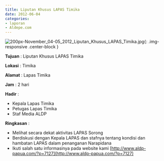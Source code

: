 ```yaml
---
title: Liputan Khusus LAPAS Timika
date: 2012-06-04
categories:
- laporan
- Aldepe.com
---
```

![200px-November_04-05_2012_Liputan_Khusus_LAPAS_Timika.jpg](/uploads/200px-November_04-05_2012_Liputan_Khusus_LAPAS_Timika.jpg){: .img-responsive .center-block }

**Tujuan** : Liputan Khusus LAPAS Timika

**Lokasi** : Timika

**Alamat** : Lapas Timika

**Jam** : 2 hari

**Hadir** : 
* Kepala Lapas Timika
* Petugas Lapas Timika
* Staf Media ALDP

**Ringkasan** : 
* Melihat secara dekat aktivitas LAPAS Sorong
* Berdiskusi dengan Kepala LAPAS dan stafnya tentang kondisi dan hambatan LAPAS dalam penanganan Narapidana
* Ikuti salah satu informasinya pada website kami [http://www.aldp-papua.com/?p=7127](http://www.aldp-papua.com/?p=7127)
